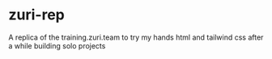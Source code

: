# zuri-rep
A replica of the training.zuri.team to try my hands html and tailwind css after a while building solo projects
